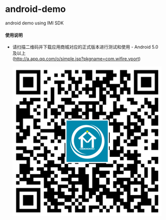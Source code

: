# android-demo
android demo using IMI SDK

#### 使用说明

- 请扫描二维码并下载应用商城对应的正式版本进行测试和使用 - Android 5.0及以上  
  (http://a.app.qq.com/o/simple.jsp?pkgname=com.wifire.vport)  
  <img src="https://github.com/imiapp/imi/blob/master/download_QR.png" width="660" />
